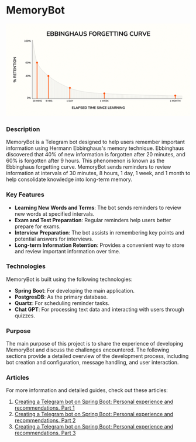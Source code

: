 # MemoryBot

![start_en.jpg](src%2Fmain%2Fresources%2Fstatic%2Fimg%2Fstart_en.jpg)
### Description

MemoryBot is a Telegram bot designed to help users remember important information using Hermann Ebbinghaus's memory technique. Ebbinghaus discovered that 40% of new information is forgotten after 20 minutes, and 60% is forgotten after 9 hours. This phenomenon is known as the Ebbinghaus forgetting curve. MemoryBot sends reminders to review information at intervals of 30 minutes, 8 hours, 1 day, 1 week, and 1 month to help consolidate knowledge into long-term memory.

### Key Features

- **Learning New Words and Terms**: The bot sends reminders to review new words at specified intervals.
- **Exam and Test Preparation**: Regular reminders help users better prepare for exams.
- **Interview Preparation**: The bot assists in remembering key points and potential answers for interviews.
- **Long-term Information Retention**: Provides a convenient way to store and review important information over time.

### Technologies

MemoryBot is built using the following technologies:

- **Spring Boot**: For developing the main application.
- **PostgresDB**: As the primary database.
- **Quartz**: For scheduling reminder tasks.
- **Chat GPT**: For processing text data and interacting with users through quizzes.

### Purpose

The main purpose of this project is to share the experience of developing MemoryBot and discuss the challenges encountered. The following sections provide a detailed overview of the development process, including bot creation and configuration, message handling, and user interaction.

### Articles

For more information and detailed guides, check out these articles:

1. [Creating a Telegram bot on Spring Boot: Personal experience and recommendations. Part 1](https://medium.com/@ia_taras/creating-a-telegram-bot-on-spring-boot-personal-experience-and-recommendations-part-1-9ab3bf292e7f)
2. [Creating a Telegram bot on Spring Boot: Personal experience and recommendations. Part 2](https://medium.com/@ia_taras/creating-a-telegram-bot-on-spring-boot-personal-experience-and-recommendations-part-2-73cdbc50e68d)
3. [Creating a Telegram bot on Spring Boot: Personal experience and recommendations. Part 3](https://medium.com/@ia_taras/creating-a-telegram-bot-on-spring-boot-personal-experience-and-recommendations-part-3-3e1072f84960)
